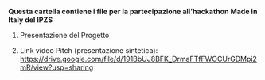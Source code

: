 **Questa cartella contiene i file per la partecipazione all'hackathon Made in Italy del IPZS**

1) Presentazione del Progetto

2) Link video Pitch (presentazione sintetica): https://drive.google.com/file/d/191BbUJ8BFK_DrmaFTfFWOCUrGDMpi2mR/view?usp=sharing
